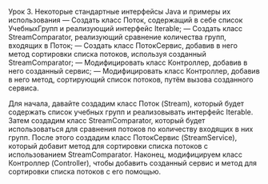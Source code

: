Урок 3. Некоторые стандартные интерфейсы Java и примеры их использования — Создать класс Поток, содержащий в себе список УчебныхГрупп и реализующий интерфейс Iterable; — Создать класс StreamComparator, реализующий сравнение количества групп, входящих в Поток; — Создать класс ПотокСервис, добавив в него метод сортировки списка потоков, используя созданный StreamComparator; — Модифицировать класс Контроллер, добавив в него созданный сервис; — Модифицировать класс Контроллер, добавив в него метод, сортирующий список потоков, путём вызова созданного сервиса.

Для начала, давайте создадим класс Поток (Stream), который будет содержать список учебных групп и реализовывать интерфейс Iterable. Затем создадим класс StreamComparator, который будет использоваться для сравнения потоков по количеству входящих в них групп. После этого создадим класс ПотокСервис (StreamService), который добавит метод для сортировки списка потоков с использованием StreamComparator. Наконец, модифицируем класс Контроллер (Controller), чтобы добавить созданный сервис и метод для сортировки списка потоков с его помощью.
